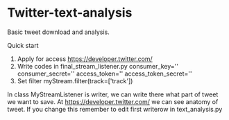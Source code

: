 # Twitter-text-analysis
Basic tweet download and analysis.

Quick start
1. Apply for access https://developer.twitter.com/
2. Write codes in final_stream_listener.py 
consumer_key=''
consumer_secret=''
access_token=''
access_token_secret=''
3. Set filter
myStream.filter(track=['track'])

In class MyStreamListener is writer, we can write there what part of tweet we want to save. At https://developer.twitter.com/ we can see anatomy of tweet. If you change this remember to edit first writerow in text_analysis.py
